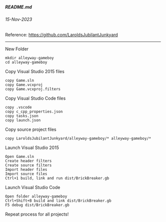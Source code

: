 ##### README.md
###### 15-Nov-2023
Reference: https://github.com/LaroldsJubilantJunkyard
<hr />

New Folder
```
mkdir alleyway-gameboy
cd alleyway-gameboy
```
Copy Visual Studio 2015 files
```
copy Game.sln
copy Game.vcxproj
copy Game.vcxproj.filters
```
Copy Visual Studio Code files
```
copy .vscode
copy c_cpp_properties.json
copy tasks.json
copy launch.json
```
Copy source project files
```
copy LaroldsJubilantJunkyard/alleyway-gameboy/* alleyway-gameboy/*
```
Launch Visual Studio 2015
```
Open Game.sln
Create header filters
Create source filters
Import header files
Import source files
Ctrl+1 build, link and run dist/BrickBreaker.gb
```
Launch Visual Studio Code
```
Open folder alleyway-gameboy
Ctrl+Shift+B build and link dist/BrickBreaker.gb
F5 debug dist/BrickBreaker.gb
```
Repeat process for all projects!
```
